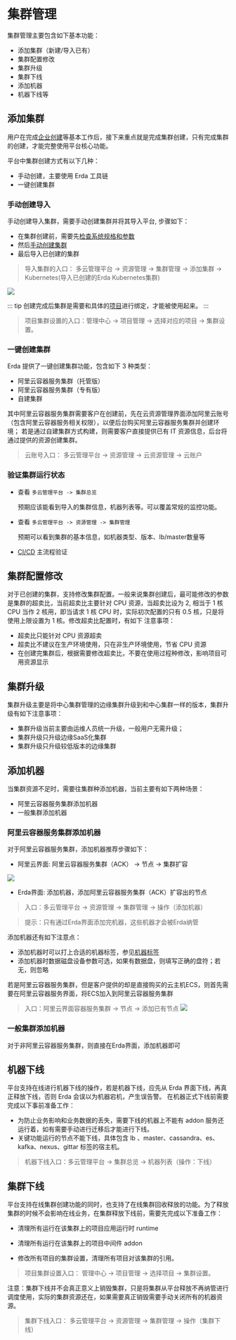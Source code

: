 # 集群管理

集群管理主要包含如下基本功能：
* 添加集群（新建/导入已有）
* 集群配置修改
* 集群升级
* 集群下线
* 添加机器
* 机器下线等

## 添加集群

用户在完成[企业创建](../quick-start/create-org.md)等基本工作后，接下来重点就是完成集群创建，只有完成集群的创建，才能完整使用平台核心功能。

平台中集群创建方式有以下几种：

* 手动创建，主要使用 Erda 工具链
* 一键创建集群

### 手动创建导入
手动创建导入集群，需要手动创建集群并将其导入平台, 步骤如下：
* 在集群创建前，需要先[检查系统规格和参数](../install/requirement.md)
* 然后[手动创建集群](../install/step-by-step.md)
* 最后导入已创建的集群

>  导入集群的入口： 多云管理平台 -> 资源管理 -> 集群管理 -> 添加集群 -> Kubernetes(导入已创建的Erda Kubernetes集群)

![](http://terminus-paas.oss-cn-hangzhou.aliyuncs.com/paas-doc/2020/06/18/13aed94a-cf2f-4fff-8570-57951548f7ce.png)

::: tip
创建完成后集群是需要和具体的[项目](../org-center/project.md)进行绑定，才能被使用起来。
:::
> 项目集群设置的入口：管理中心 -> 项目管理 -> 选择对应的项目 -> 集群设置。

### 一键创建集群
Erda 提供了一键创建集群功能，包含如下 3 种类型：
* 阿里云容器服务集群（托管版）
* 阿里云容器服务集群（专有版）
* 自建集群

其中阿里云容器服务集群需要客户在创建前，先在云资源管理界面添加阿里云账号（包含阿里云容器服务相关权限），以便后台购买阿里云容器服务集群并创建环境；
若是通过自建集群方式构建，则需要客户直接提供已有 IT 资源信息，后台将通过提供的资源创建集群。

> 云账号入口： 多云管理平台 -> 资源管理 -> 云资源管理 -> 云账户


### 验证集群运行状态

* 查看 `多云管理平台 -> 集群总览`

  预期应该能看到导入的集群信息，机器列表等。可以覆盖常规的监控功能。

* 查看 `多云管理平台 -> 资源管理 -> 集群管理`

  预期可以看到集群的基本信息，如机器类型、版本、lb/master数量等

* [CI/CD](../quick-start/agile-dev.md) 主流程验证

## 集群配置修改
对于已创建的集群，支持修改集群配置。一般来说集群创建后，最可能修改的参数是集群的超卖比，当前超卖比主要针对 CPU 资源，当超卖比设为 2,
相当于 1 核 CPU 当作 2 核用，即当请求 1 核 CPU 时，实际初次配置的只有 0.5 核，只是将使用上限设置为 1 核。修改超卖比配置时，有如下
注意事项：
* 超卖比只能针对 CPU 资源超卖
* 超卖比不建议在生产环境使用，只在非生产环境使用，节省 CPU 资源
* 在创建完集群后，根据需要修改超卖比，不要在使用过程种修改，影响项目可用资源显示

## 集群升级
集群升级主要是将中心集群管理的边缘集群升级到和中心集群一样的版本，集群升级有如下注意事项：
* 集群升级当前主要由运维人员统一升级，一般用户无需升级；
* 集群升级只升级边缘SaaS化集群
* 集群升级只升级较低版本的边缘集群

## 添加机器
当集群资源不足时，需要往集群种添加机器，当前主要有如下两种场景：
* 阿里云容器服务集群添加机器
* 一般集群添加机器

### 阿里云容器服务集群添加机器
对于阿里云容器服务集群，添加机器推荐步骤如下：
* 阿里云界面: 阿里云容器服务集群（ACK） -> 节点 -> 集群扩容

![](http://terminus-paas.oss-cn-hangzhou.aliyuncs.com/paas-doc/2021/07/05/c5ef4715-2067-48d2-a25f-68c52fbfdcf9.jpg)

* Erda界面: 添加机器，添加阿里云容器服务集群（ACK）扩容出的节点
> 入口：多云管理平台 -> 资源管理 -> 集群管理 -> 操作（添加机器）

> 提示：只有通过Erda界面添加完机器，这些机器才会被Erda纳管

添加机器还有如下注意点：
* 添加机器时可以打上合适的机器标签，参见[机器标签](./node-labels.md)
* 添加机器时数据磁盘设备参数可选，如果有数据盘，则填写正确的盘符；若无，则忽略

若是阿里云容器服务集群，但是客户提供的却是直接购买的云主机ECS，则首先需要在阿里云容器服务界面，将ECS加入到阿里云容器服务集群
> 入口：阿里云界面容器服务集群 -> 节点 -> 添加已有节点
![](http://terminus-paas.oss-cn-hangzhou.aliyuncs.com/paas-doc/2021/07/05/ccb093df-3bae-469d-8da9-e0cc2dea5b56.png)

### 一般集群添加机器
对于非阿里云容器服务集群，则直接在Erda界面，添加机器即可

## 机器下线
平台支持在线进行机器下线的操作，若是机器下线，应先从 Erda 界面下线，再真正释放下线，否则 Erda 会误以为机器宕机，产生误告警。
在机器正式下线前需要完成以下事前准备工作：

* 为防止业务影响和业务数据的丢失，需要下线的机器上不能有 addon 服务还运行着，如有需要手动进行迁移后才能进行下线。
* 关键功能运行的节点不能下线，具体包含 lb 、master、cassandra、es、kafka、nexus、gittar 标签的宿主机。

> 机器下线入口：多云管理平台 -> 集群总览 -> 机器列表（操作：下线）

## 集群下线
平台支持在线集群创建功能的同时，也支持了在线集群回收释放的功能。为了释放集群的时候不会影响在线业务，在集群释放下线前，需要先完成以下准备工作：

* 清理所有运行在该集群上的项目应用运行时 runtime

* 清理所有运行在该集群上的项目中间件 addon

* 修改所有项目的集群设置，清理所有项目对该集群的引用。

> 项目集群设置入口： 管理中心 -> 项目管理 -> 选择项目 -> 集群设置。

注意：集群下线并不会真正意义上销毁集群，只是将集群从平台释放不再纳管进行调度使用，实际的集群资源还在，如果需要真正销毁需要手动关闭所有的机器资源。

> 集群下线入口： 多云管理平台 -> 资源管理 -> 集群管理 -> 操作（集群下线）


